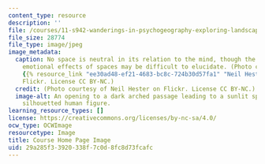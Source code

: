 ```yaml
---
content_type: resource
description: ''
file: /courses/11-s942-wanderings-in-psychogeography-exploring-landscapes-of-history-biography-memory-culture-nature-poetry-surreality-fantasy-and-madness-fall-2020/29a285f33920338f7c0d8fc8d73fcafc_11-S942f20.jpg
file_size: 28774
file_type: image/jpeg
image_metadata:
  caption: No space is neutral in its relation to the mind, though the mental and
    emotional effects of spaces may be difficult to elucidate. (Photo courtesy of
    {{% resource_link "ee30ad48-ef21-4683-bc8c-724b30d57fa1" "Neil Hester" %}} on
    Flickr. License CC BY-NC.)
  credit: (Photo courtesy of Neil Hester on Flickr. License CC BY-NC.)
  image-alt: An opening to a dark arched passage leading to a sunlit space, with a
    silhouetted human figure.
learning_resource_types: []
license: https://creativecommons.org/licenses/by-nc-sa/4.0/
ocw_type: OCWImage
resourcetype: Image
title: Course Home Page Image
uid: 29a285f3-3920-338f-7c0d-8fc8d73fcafc
---
```

